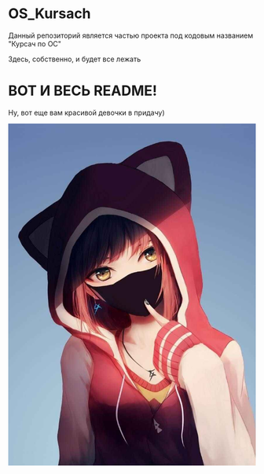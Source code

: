 # OS_Kursach

Данный репозиторий является частью проекта под кодовым названием "Курсач по ОС"

Здесь, собственно, и будет все лежать

# ВОТ И ВЕСЬ README!

Ну, вот еще вам красивой девочки в придачу)

<img src="/very_important_file.jpg">
